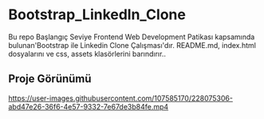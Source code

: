 # Bootstrap_Linkedln_Clone

Bu repo Başlangıç Seviye Frontend Web Development Patikası kapsamında bulunan'Bootstrap ile Linkedin Clone Çalışması'dır. 
README.md, index.html dosyalarını ve css, assets klasörlerini barındırır..


## Proje Görünümü

https://user-images.githubusercontent.com/107585170/228075306-abd47e26-36f6-4e57-9332-7e67de3b84fe.mp4


